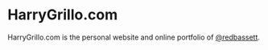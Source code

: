 # HarryGrillo.com
HarryGrillo.com is the personal website and online portfolio of [@redbassett](https://github.com/redbassett).
